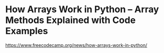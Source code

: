 # How Arrays Work in Python – Array Methods Explained with Code Examples

https://www.freecodecamp.org/news/how-arrays-work-in-python/
